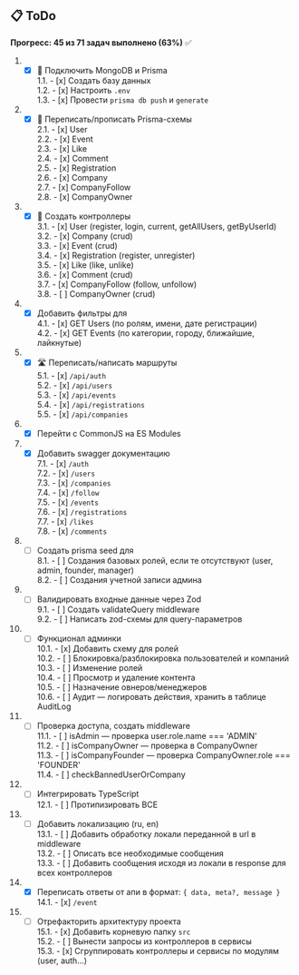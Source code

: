## 📋 ToDo

__Прогресс: 45 из 71 задач выполнено (63%)__ ✅

1. - [x] 🔌 Подключить MongoDB и Prisma  
  1.1. - [x] Создать базу данных  
  1.2. - [x] Настроить `.env`  
  1.3. - [x] Провести `prisma db push` и `generate`

2. - [x] 🧱 Переписать/прописать Prisma-схемы  
  2.1. - [x] User  
  2.2. - [x] Event  
  2.3. - [x] Like  
  2.4. - [x] Comment  
  2.5. - [x] Registration  
  2.6. - [x] Company  
  2.7. - [x] CompanyFollow  
  2.8. - [x] CompanyOwner

3. - [x] 🧠 Создать контроллеры  
  3.1. - [x] User (register, login, current, getAllUsers, getByUserId)  
  3.2. - [x] Company (crud)  
  3.3. - [x] Event (crud)  
  3.4. - [x] Registration (register, unregister)  
  3.5. - [x] Like (like, unlike)  
  3.6. - [x] Comment (crud)  
  3.7. - [x] CompanyFollow (follow, unfollow)  
  3.8. - [ ] CompanyOwner (crud)

4. - [x] Добавить фильтры для  
  4.1. - [x] GET Users (по ролям, имени, дате регистрации)  
  4.2. - [x] GET Events (по категории, городу, ближайшие, лайкнутые)

5. - [x] 🛣️ Переписать/написать маршруты  
  5.1. - [x] `/api/auth`  
  5.2. - [x] `/api/users`  
  5.3. - [x] `/api/events`  
  5.4. - [x] `/api/registrations`  
  5.5. - [x] `/api/companies`

6. - [x] Перейти с CommonJS на ES Modules

7. - [x] Добавить swagger документацию  
  7.1. - [x] `/auth`  
  7.2. - [x] `/users`  
  7.3. - [x] `/companies`  
  7.4. - [x] `/follow`  
  7.5. - [x] `/events`  
  7.6. - [x] `/registrations`  
  7.7. - [x] `/likes`  
  7.8. - [x] `/comments`

8. - [ ] Создать prisma seed для  
  8.1. - [ ] Создания базовых ролей, если те отсутствуют (user, admin, founder, manager)  
  8.2. - [ ] Создания учетной записи админа

9. - [ ] Валидировать входные данные через Zod  
  9.1. - [ ] Создать validateQuery middleware  
  9.2. - [ ] Написать zod-схемы для query-параметров

10. - [ ] Функционал админки  
  10.1. - [x] Добавить схему для ролей  
  10.2. - [ ] Блокировка/разблокировка пользователей и компаний  
  10.3. - [ ] Изменение ролей  
  10.4. - [ ] Просмотр и удаление контента  
  10.5. - [ ] Назначение овнеров/менеджеров  
  10.6. - [ ] Аудит — логировать действия, хранить в таблице AuditLog

11. - [ ] Проверка доступа, создать middleware  
  11.1. - [ ] isAdmin — проверка user.role.name === 'ADMIN'  
  11.2. - [ ] isCompanyOwner — проверка в CompanyOwner  
  11.3. - [ ] isCompanyFounder — проверка CompanyOwner.role === 'FOUNDER'  
  11.4. - [ ] checkBannedUserOrCompany

12. - [ ] Интегрировать TypeScript  
  12.1. - [ ] Протипизировать ВСЕ

13. - [ ] Добавить локализацию (ru, en)  
  13.1. - [ ] Добавить обработку локали переданной в url в middleware  
  13.2. - [ ] Описать все необходимые сообщения  
  13.3. - [ ] Добавить сообщения исходя из локали в response для всех контроллеров

14. - [x] Переписать ответы от апи в формат: `{ data, meta?, message }`  
  14.1. - [x] `/event`

15. - [ ] Отрефакторить архитектуру проекта  
  15.1. - [x] Добавить корневую папку `src`  
  15.2. - [ ] Вынести запросы из контроллеров в сервисы  
  15.3. - [x] Сгруппировать контроллеры и сервисы по модулям (user, auth...)
